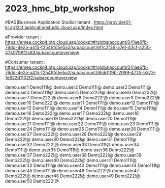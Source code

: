 # 2023_hmc_btp_workshop

#BAS(Business Application Studio) tenant :
https://provider01-kr.ap12cf.applicationstudio.cloud.sap/index.html

#Provider tenant :
https://emea.cockpit.btp.cloud.sap/cockpit#/globalaccount/041ae6fb-76dd-4e2a-a415-f2549fd5e5a2/subaccount/6f1c2f36-a7ef-43cf-a250-4740799f2c83/subaccountoverview

#Consumer tenant : 
https://emea.cockpit.btp.cloud.sap/cockpit#/globalaccount/041ae6fb-76dd-4e2a-a415-f2549fd5e5a2/subaccount/9bdd1f9b-2099-4725-b373-1e822d1102f2/subaccountoverview


demo.user1 Demo111!@
demo.user2 Demo111!@
demo.user3 Demo111!@
demo.user4 Demo111!@
demo.user5 Demo222!@
demo.user6 Demo222!@
demo.user7 Demo222!@
demo.user8 Demo222!@
demo.user9 Demo222!@
demo.user10 Demo222!@
demo.user11 Demo111!@
demo.user12 Demo111!@
demo.user13 Demo111!@
demo.user14 Demo111!@
demo.user15 Demo111!@
demo.user16 Demo222!@
demo.user17 Demo222!@
demo.user18 Demo222!@
demo.user19 Demo222!@
demo.user20 Demo111!@
demo.user21 Demo111!@
demo.user22 Demo111!@
demo.user23 Demo111!@
demo.user24 Demo111!@
demo.user25 Demo111!@
demo.user26 Demo111!@
demo.user27 Demo222!@
demo.user28 Demo222!@
demo.user29 Demo222!@
demo.user30 Demo222!@
demo.user31 Demo111!@
demo.user32 Demo222!@
demo.user33 Demo111!@
demo.user34 Demo111!@
demo.user35 Demo111!@
demo.user36 Demo222!@
demo.user37 Demo222!@
demo.user38 Demo222!@
demo.user39 Demo222!@
demo.user40 Demo222!@
demo.user41 Demo111!@
demo.user42 Demo111!@
demo.user43 Demo111!@
demo.user44 Demo111!@
demo.user45 Demo111!@
demo.user46 Demo222!@
demo.user47 Demo222!@
demo.user48 Demo222!@
demo.user49 Demo222!@
demo.user50 Demo222!@
